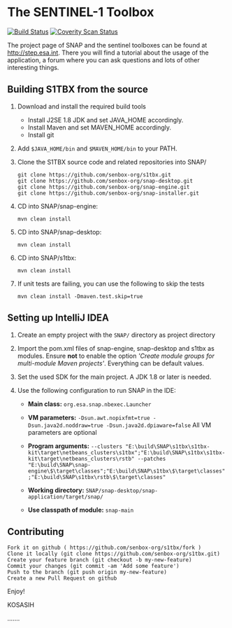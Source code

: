The SENTINEL-1 Toolbox
======================

[![Build Status](https://travis-ci.org/senbox-org/s1tbx.svg?branch=master)](https://travis-ci.org/senbox-org/s1tbx) 
[![Coverity Scan Status](https://scan.coverity.com/projects/7248/badge.svg)](https://scan.coverity.com/projects/senbox-org-s1tbx)

The project page of SNAP and the sentinel toolboxes can be found at http://step.esa.int. There you will find a tutorial about the usage of the application, a forum where you can ask questions and lots of other interesting things.

Building S1TBX from the source
------------------------------

1. Download and install the required build tools
	* Install J2SE 1.8 JDK and set JAVA_HOME accordingly. 
	* Install Maven and set MAVEN_HOME accordingly. 
	* Install git
2. Add `$JAVA_HOME/bin` and `$MAVEN_HOME/bin` to your PATH.

3. Clone the S1TBX source code and related repositories into SNAP/

    ```
    git clone https://github.com/senbox-org/s1tbx.git
    git clone https://github.com/senbox-org/snap-desktop.git
    git clone https://github.com/senbox-org/snap-engine.git
    git clone https://github.com/senbox-org/snap-installer.git
    ```
	
4. CD into SNAP/snap-engine:

   `mvn clean install`

5. CD into SNAP/snap-desktop:

   `mvn clean install`

6. CD into SNAP/s1tbx:

   `mvn clean install`
   
7. If unit tests are failing, you can use the following to skip the tests
   
   `mvn clean install -Dmaven.test.skip=true`

Setting up IntelliJ IDEA
------------------------

1. Create an empty project with the `SNAP/` directory as project directory

2. Import the pom.xml files of snap-engine, snap-desktop and s1tbx as modules. Ensure **not** to enable
the option *'Create module groups for multi-module Maven projects'*. Everything can be default values.

3. Set the used SDK for the main project. A JDK 1.8 or later is needed.

4. Use the following configuration to run SNAP in the IDE:
	* **Main class:** `org.esa.snap.nbexec.Launcher`
	* **VM parameters:** `-Dsun.awt.nopixfmt=true -Dsun.java2d.noddraw=true -Dsun.java2d.dpiaware=false`
	All VM parameters are optional
    * **Program arguments:** 
    `--clusters "E:\build\SNAP\s1tbx\s1tbx-kit\target\netbeans_clusters\s1tbx";"E:\build\SNAP\s1tbx\s1tbx-kit\target\netbeans_clusters\rstb" --patches "E:\build\SNAP\snap-engine\$\target\classes";"E:\build\SNAP\s1tbx\$\target\classes";"E:\build\SNAP\s1tbx\rstb\$\target\classes"`
    
	* **Working directory:** `SNAP/snap-desktop/snap-application/target/snap/`
	* **Use classpath of module:** `snap-main`

Contributing
------------

    Fork it on github ( https://github.com/senbox-org/s1tbx/fork )
    Clone it locally (git clone https://github.com/senbox-org/s1tbx.git)
    Create your feature branch (git checkout -b my-new-feature)
    Commit your changes (git commit -am 'Add some feature')
    Push to the branch (git push origin my-new-feature)
    Create a new Pull Request on github
    
    
Enjoy!

KOSASIH

....... 
